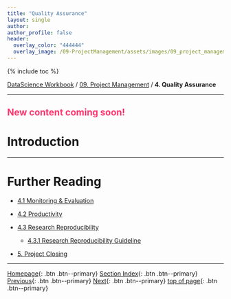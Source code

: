```yaml
---
title: "Quality Assurance"
layout: single
author:
author_profile: false
header:
  overlay_color: "444444"
  overlay_image: /09-ProjectManagement/assets/images/09_project_management_banner.png
---
```



{% include toc %}

[DataScience Workbook](https://datascience.101workbook.org/) / [09. Project Management](../00-ProjectManagement-LandingPage.md) / **4. Quality Assurance**

---


## <span style="color: #ff3870;">New content coming soon!</span>

# Introduction





___
# Further Reading
* [4.1 Monitoring & Evaluation](01-monitoring-evaluation)
* [4.2 Productivity](02-productivity)
* [4.3 Research Reproducibility](03-reproducibility)
  * [4.3.1 Research Reproducibility Guideline](03-tutorial-research-reproducibility)


* [5. Project Closing](../04-PUBLICATION/01-project-closing)


___

[Homepage](../../index.md){: .btn  .btn--primary}
[Section Index](../00-ProjectManagement-LandingPage){: .btn  .btn--primary}
[Previous](../02-MANAGEMENT/02-DOCUMENTATION/04-code_documentation){: .btn  .btn--primary}
[Next](01-monitoring-evaluation){: .btn  .btn--primary}
[top of page](#introduction){: .btn  .btn--primary}
